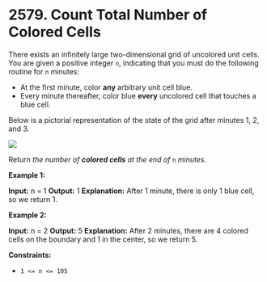 # 2579. Count Total Number of Colored Cells 

There exists an infinitely large two-dimensional grid of uncolored unit cells. You are given a positive integer `n`, indicating that you must do the following routine for `n` minutes:

- At the first minute, color **any** arbitrary unit cell blue.
- Every minute thereafter, color blue **every** uncolored cell that touches a blue cell.

Below is a pictorial representation of the state of the grid after minutes 1, 2, and 3.

![](https://assets.leetcode.com/uploads/2023/01/10/example-copy-2.png)

Return _the number of **colored cells** at the end of_ `n` _minutes_.

**Example 1:**

**Input:** n = 1
**Output:** 1
**Explanation:** After 1 minute, there is only 1 blue cell, so we return 1.

**Example 2:**

**Input:** n = 2
**Output:** 5
**Explanation:** After 2 minutes, there are 4 colored cells on the boundary and 1 in the center, so we return 5. 

**Constraints:**

- `1 <= n <= 105`